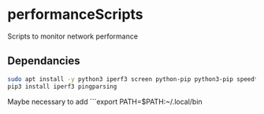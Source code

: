 # performanceScripts
Scripts to monitor network performance

## Dependancies

```bash
sudo apt install -y python3 iperf3 screen python-pip python3-pip speedtest-cli
pip3 install iperf3 pingparsing
```
Maybe necessary to add ```export PATH=$PATH:~/.local/bin
``` to ~/.bashrc or ~/.bash_profile
